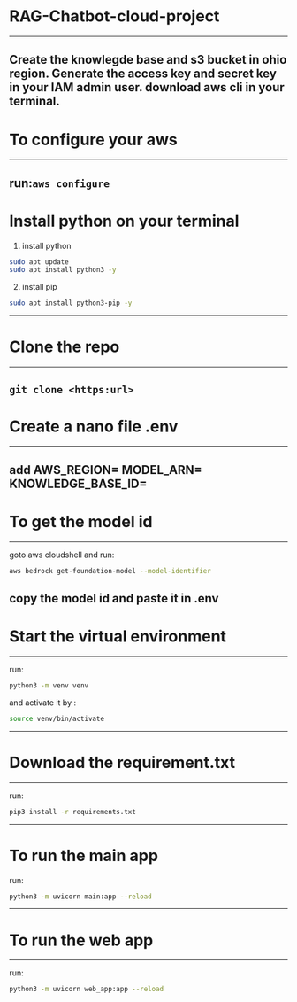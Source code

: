 # RAG-Chatbot-cloud-project
---
Create the knowlegde base and s3 bucket in ohio region.
Generate the access key and secret key in your IAM admin user.
download aws cli in your terminal.
---
# To configure your aws
--- 
run:`aws configure`
---
# Install python on your terminal
1. install python 
```bash 
sudo apt update
sudo apt install python3 -y
```
2. install pip
```bash 
sudo apt install python3-pip -y
```
---
# Clone the repo
---
`git clone <https:url>`
---
# Create a nano file .env
---
add 
**AWS_REGION=**
**MODEL_ARN=**
**KNOWLEDGE_BASE_ID=**
---
# To get the model id 
---
goto aws cloudshell and run:
```bash
aws bedrock get-foundation-model --model-identifier
```
copy the model id and paste it in .env
---
# Start the virtual environment
---
run:
```bash
python3 -m venv venv
```
and activate it by :
```bash
source venv/bin/activate
```
---
# Download the requirement.txt
---
run:
```bash
pip3 install -r requirements.txt
```
---
# To run the main app
run:
```bash
python3 -m uvicorn main:app --reload
```
---
# To run the web app
---
run:
```bash
python3 -m uvicorn web_app:app --reload
```

